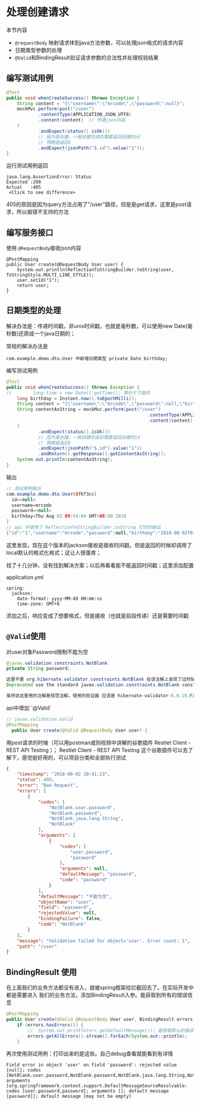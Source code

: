 # 处理创建请求

本节内容

* `@requestBody` 映射请求体到java方法参数，可以处理json格式的请求内容
* 日期类型参数的处理
* `@Valid`和BindingResult验证请求参数的合法性并处理校验结果

## 编写测试用例

```java
@Test
public void whenCreateSuccess() throws Exception {
    String content = "{\"username\":\"mrcode\",\"password\":null}";
    mockMvc.perform(post("/user")
            .contentType(APPLICATION_JSON_UTF8)
            .content(content)  // 传递json内容
    )
            .andExpect(status().isOk())
            // 因为是创建，一般创建完成后需要返回创建的id
            // 预期是返回1
            .andExpect(jsonPath("$.id").value("1"));
}
```

运行测试用例返回
```
java.lang.AssertionError: Status
Expected :200
Actual   :405
 <Click to see difference>
```

405的原因是因为query方法占用了"/user"路径，但是是get请求，这里是post请求，所以报错不支持的方法

## 编写服务接口
使用 `@RequestBody`接收json内容
```
@PostMapping
public User create(@RequestBody User user) {
    System.out.println(ReflectionToStringBuilder.toString(user, ToStringStyle.MULTI_LINE_STYLE));
    user.setId("1");
    return user;
}
```

## 日期类型的处理
解决办法是：传递时间戳，非unix时间戳，也就是毫秒数，可以使用new Date(毫秒数)还原成一个java日期的；

常规的解决办法是

```
com.example.demo.dto.User 中新增日期类型 private Date birthday;
```

编写测试用例

```java
@Test
public void whenCreateSuccess() throws Exception {
//        long time = new Date().getTime(); 等价于下面的
    long birthday = Instant.now().toEpochMilli();
    String content = "{\"username\":\"mrcode\",\"password\":null,\"birthday\":" + birthday + "}";
    String contentAsString = mockMvc.perform(post("/user")
                                                     .contentType(APPLICATION_JSON_UTF8)
                                                     .content(content)
    )
            .andExpect(status().isOk())
            // 因为是创建，一般创建完成后需要返回创建的id
            // 预期是返回1
            .andExpect(jsonPath("$.id").value("1"))
            .andReturn().getResponse().getContentAsString();
    System.out.println(contentAsString);
}
```
输出
```java
// 测试用例输出
com.example.demo.dto.User@3f6f3cc[
  id=<null>
  username=mrcode
  password=<null>
  birthday=Thu Aug 02 09:54:04 GMT+08:00 2018
]
// api 中使用了 ReflectionToStringBuilder.toString 打印的输出
{"id":"1","username":"mrcode","password":null,"birthday":"2018-08-02T01:54:04.268+0000"}
```

这里发现，现在这个版本的jackson接收是接收时间戳，但是返回的时候却调用了local默认的格式化格式；这让人很蛋疼；

找了十几分钟，没有找到解决方案；以后再看看能不能返回时间戳；这里添加配置

application.yml
```
spring:
  jackson:
    date-format: yyyy-MM-dd HH:mm:ss
    time-zone: GMT+8
```
添加之后，响应变成了想要格式，但是接收（也就是前段传递）还是需要时间戳


## `@Valid`使用

对user对象Password限制不能为空
```java
@javax.validation.constraints.NotBlank
private String password;

这里不是 org.hibernate.validator.constraints.NotBlank 在该注解上发现了过时描述。
Deprecated use the standard javax.validation.constraints.NotBlank constraint instead

虽然说这里用的注解是规范注解，使用的验证器 应该是 hibernate-validator-6.0.10.Final.jar版本提供的
```

api中增加``@Valid`
```java
// javax.validation.Valid
@PostMapping
  public User create(@Valid @RequestBody User user) {
```

用post请求的时候（可以用postman或则视频中讲解的谷歌插件 Restlet Client - REST API Testing ）；
Restlet Client - REST API Testing 这个谷歌插件可以去了解下，感觉挺好用的，可以项目分类和全部执行测试

```json
{
    "timestamp": "2018-08-02 10:41:13",
    "status": 400,
    "error": "Bad Request",
    "errors": [
        {
            "codes": [
                "NotBlank.user.password",
                "NotBlank.password",
                "NotBlank.java.lang.String",
                "NotBlank"
            ],
            "arguments": [
                {
                    "codes": [
                        "user.password",
                        "password"
                    ],
                    "arguments": null,
                    "defaultMessage": "password",
                    "code": "password"
                }
            ],
            "defaultMessage": "不能为空",
            "objectName": "user",
            "field": "password",
            "rejectedValue": null,
            "bindingFailure": false,
            "code": "NotBlank"
        }
    ],
    "message": "Validation failed for object='user'. Error count: 1",
    "path": "/user"
}
```

## BindingResult 使用
在上面我们的业务方法都没有进入，就被spring框架给拦截回去了。在实际开发中都是需要进入
我们的业务方法，添加BindingResult入参。能获取到所有的错误信息

```java
@PostMapping
public User create(@Valid @RequestBody User user, BindingResult errors) {
    if (errors.hasErrors()) {
        //  System.out.println(err.getDefaultMessage()); 能获取默认的错误信息
        errors.getAllErrors().stream().forEach(System.out::println);
    }
```
再次使用测试用例：打印出来的是这些。自己debug查看就能看到有详情
```
Field error in object 'user' on field 'password': rejected value [null]; codes [NotBlank.user.password,NotBlank.password,NotBlank.java.lang.String,NotBlank]; arguments [org.springframework.context.support.DefaultMessageSourceResolvable: codes [user.password,password]; arguments []; default message [password]]; default message [may not be empty]
```
